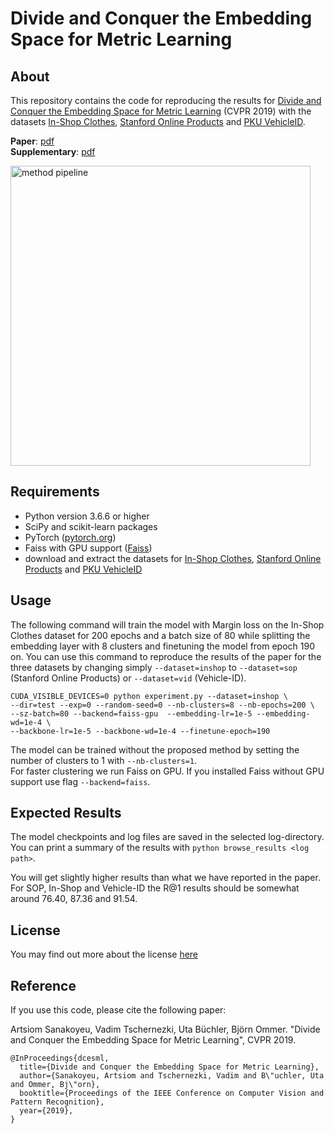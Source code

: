 # Divide and Conquer the Embedding Space for Metric Learning

## About

This repository contains the code for reproducing the results for [Divide and Conquer the Embedding Space for Metric Learning](http://openaccess.thecvf.com/content_CVPR_2019/papers/Sanakoyeu_Divide_and_Conquer_the_Embedding_Space_for_Metric_Learning_CVPR_2019_paper.pdf) (CVPR 2019) with the datasets [In-Shop Clothes](http://mmlab.ie.cuhk.edu.hk/projects/DeepFashion/InShopRetrieval.html), [Stanford Online Products](http://cvgl.stanford.edu/projects/lifted_struct/) and [PKU VehicleID](https://www.pkuml.org/resources/pku-vehicleid.html).

**Paper**: [pdf](http://openaccess.thecvf.com/content_CVPR_2019/papers/Sanakoyeu_Divide_and_Conquer_the_Embedding_Space_for_Metric_Learning_CVPR_2019_paper.pdf)  
**Supplementary**: [pdf](http://openaccess.thecvf.com/content_CVPR_2019/supplemental/Sanakoyeu_Divide_and_Conquer_CVPR_2019_supplemental.pdf)

<img src="https://asanakoy.github.io/images/teaser_cvpr19_dml.jpg" width="480" alt="method pipeline">

## Requirements

- Python version 3.6.6 or higher
- SciPy and scikit-learn packages
- PyTorch ([pytorch.org](http://pytorch.org))
- Faiss with GPU support ([Faiss](https://github.com/facebookresearch/faiss))
- download and extract the datasets for [In-Shop Clothes](http://mmlab.ie.cuhk.edu.hk/projects/DeepFashion/InShopRetrieval.html), [Stanford Online Products](http://cvgl.stanford.edu/projects/lifted_struct/) and [PKU VehicleID](https://www.pkuml.org/resources/pku-vehicleid.html)

## Usage

The following command will train the model with Margin loss on the In-Shop Clothes dataset for 200 epochs and a batch size of 80 while splitting the embedding layer with 8 clusters and finetuning the model from epoch 190 on. You can use this command to reproduce the results of the paper for the three datasets by changing simply `--dataset=inshop` to `--dataset=sop` (Stanford Online Products) or `--dataset=vid` (Vehicle-ID).

```
CUDA_VISIBLE_DEVICES=0 python experiment.py --dataset=inshop \
--dir=test --exp=0 --random-seed=0 --nb-clusters=8 --nb-epochs=200 \
--sz-batch=80 --backend=faiss-gpu  --embedding-lr=1e-5 --embedding-wd=1e-4 \
--backbone-lr=1e-5 --backbone-wd=1e-4 --finetune-epoch=190
```

The model can be trained without the proposed method by setting the number of clusters to 1 with `--nb-clusters=1`.  
For faster clustering we run Faiss on GPU. If you installed Faiss without GPU support use flag `--backend=faiss`.
## Expected Results

The model checkpoints and log files are saved in the selected log-directory. You can print a summary of the results with `python browse_results <log path>`.

You will get slightly higher results than what we have reported in the paper. For SOP, In-Shop and Vehicle-ID the R@1 results should be somewhat around 76.40, 87.36 and 91.54.

## License

You may find out more about the license [here](LICENSE)

## Reference

If you use this code, please cite the following paper:

Artsiom Sanakoyeu, Vadim Tschernezki, Uta Büchler, Björn Ommer. "Divide and Conquer the Embedding Space for Metric Learning", CVPR 2019.

```
@InProceedings{dcesml,
  title={Divide and Conquer the Embedding Space for Metric Learning},
  author={Sanakoyeu, Artsiom and Tschernezki, Vadim and B\"uchler, Uta and Ommer, Bj\"orn},
  booktitle={Proceedings of the IEEE Conference on Computer Vision and Pattern Recognition},
  year={2019},
}
```
